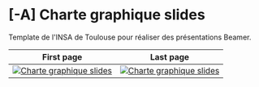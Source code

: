 # [-A] Charte graphique slides

Template de l'INSA de Toulouse pour réaliser des présentations Beamer.

| First page | Last page |
|-|-|
| [![Charte graphique slides](./thumbnails/first_page.png)](./) | [![Charte graphique slides](./thumbnails/last_page.png)](./) |
